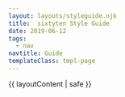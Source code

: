 ```yaml
---
layout: layouts/styleguide.njk
title:  sixtyten Style Guide
date: 2019-06-12
tags:
  - nav
navtitle: Guide
templateClass: tmpl-page
---
```


{{ layoutContent | safe }}